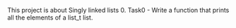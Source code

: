 This project is about Singly linked lists
0. Task0 - Write a function that prints all the elements of a list_t list.
